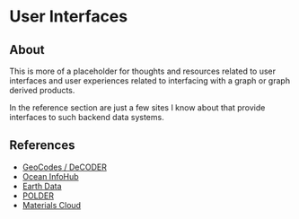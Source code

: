 # User Interfaces

## About

This is more of a placeholder for thoughts and resources related to user interfaces
and user experiences related to interfacing with a graph or graph derived products.

In the reference section are just a few sites I know about that provide interfaces to such backend data
systems.

## References
* [GeoCodes / DeCODER](https://geocodes.earthcube.org/#/search?q=ocean%20acidification&resourceType=all) 
* [Ocean InfoHub](https://search.oceaninfohub.org/)
* [Earth Data](https://earth-data.de/?site=data)
* [POLDER](https://search.polder.info/)
* [Materials Cloud](https://www.materialscloud.org/explore/mc3d/details/0ca77e2b-5602-467a-a193-8029bd505590?nodeType=NODE)

